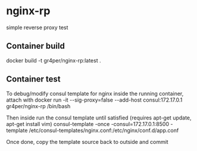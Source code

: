 # nginx-rp
simple reverse proxy test

## Container build
docker build -t gr4per/nginx-rp:latest .

## Container test
To debug/modify consul template for nginx inside the running container, attach with
docker run -it --sig-proxy=false --add-host consul:172.17.0.1 gr4per/nginx-rp /bin/bash

Then inside run the consul template until satisfied
(requires apt-get update, apt-get install vim)
consul-template -once -consul=172.17.0.1:8500 -template /etc/consul-templates/nginx.conf:/etc/nginx/conf.d/app.conf

Once done, copy the template source back to outside and commit
